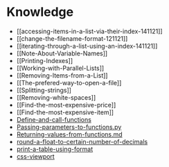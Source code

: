 # Knowledge

- [[accessing-items-in-a-list-via-their-index-141121]]
- [[change-the-filename-format-121121]]
- [[iterating-through-a-list-using-an-index-141121]]
- [[Note-About-Variable-Names]]
- [[Printing-Indexes]]
- [[Working-with-Parallel-Lists]]
- [[Removing-Items-from-a-List]]
- [[The-prefered-way-to-open-a-file]]
- [[Splitting-strings]]
- [[Removing-white-spaces]]
- [[Find-the-most-expensive-price]]
- [[Find-the-most-expensive-item]]
- [Define-and-call-functions](Define-and-call-functions)
- [Passing-parameters-to-functions.py](passing-parameters-to-functionspy)
- [Returning-values-from-functions.md](returning-values-from-functionsmd)
- [round-a-float-to-certain-number-of-decimals](round-a-float-to-certain-number-of-decimals)
- [print-a-table-using-format](print-a-table-using-format)
- [css-viewport](css-viewport)
